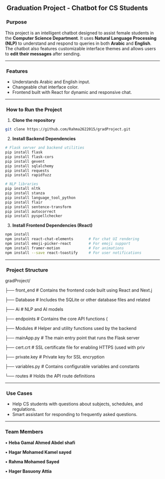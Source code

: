 ##  Graduation Project - Chatbot for CS Students

###  Purpose

This project is an intelligent chatbot designed to assist female students in the **Computer Science Department**. It uses **Natural Language Processing (NLP)** to understand and respond to queries in both **Arabic** and **English**. The chatbot also features customizable interface themes and allows users to **edit their messages** after sending.

---

###  Features

* Understands Arabic and English input.
* Changeable chat interface color.
* Frontend built with React for dynamic and responsive chat.

---

###  How to Run the Project

1. **Clone the repository**

```bash
git clone https://github.com/Rahma2622015/gradProject.git
```

2. **Install Backend Dependencies**

```bash
# Flask server and backend utilities
pip install flask
pip install flask-cors
pip install gevent
pip install sqlalchemy
pip install requests
pip install rapidfuzz

# NLP libraries
pip install nltk
pip install stanza
pip install language_tool_python
pip install flair
pip install sentence-transform
pip install autocorrect
pip install pyspellchecker
```

3. **Install Frontend Dependencies (React)**

```bash
npm install
npm install react-chat-elements       # For chat UI rendering
npm install emoji-picker-react        # For emoji support
npm install framer-motion             # For animations
npm install --save react-toastify     # For user notifications
```

---

###  Project Structure

gradProject/

├── front\_end	# Contains the frontend code built using React and Next.j

├── Database	# Includes the SQLite or other database files and related

├── Ai	# NLP and AI models

├── endpoints	# Contains the core API functions (

├── Modules	# Helper and utility functions used by the backend

├── mainApp.py # The main entry point that runs the Flask server

├── cert.crt	# SSL certificate file for enabling HTTPS (used with priv

├── private.key	# Private key for SSL encryption

├── variables.py	# Contains configurable variables and constants

└── routes	# Holds the API route definitions

---

###  Use Cases

* Help CS students with questions about subjects, schedules, and regulations.
* Smart assistant for responding to frequently asked questions.

---

### Team Members

• **Heba Gamal Ahmed Abdel shafi**

• **Hagar Mohamed Kamel sayed**

• **Rahma Mohamed Sayed**

• **Hager Basuony Attia**
